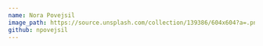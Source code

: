 ```yaml
---
name: Nora Povejsil
image_path: https://source.unsplash.com/collection/139386/604x604?a=.png
github: npovejsil
---
```

